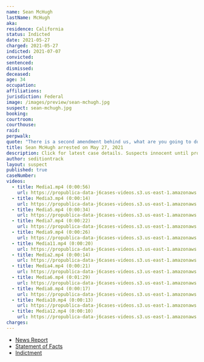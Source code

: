 ```yaml
---
name: Sean McHugh
lastName: McHugh
aka:
residence: California
status: Indicted
date: 2021-05-27
charged: 2021-05-27
indicted: 2021-07-07
convicted:
sentenced:
dismissed:
deceased:
age: 34
occupation:
affiliations:
jurisdiction: Federal
image: /images/preview/sean-mchugh.jpg
suspect: sean-mchugh.jpg
booking:
courtroom:
courthouse:
raid:
perpwalk:
quote: "There is a second amendment behind us, what are you going to do then?"
title: Sean McHugh arrested on May 27, 2021
description: Click for latest case details. Suspects innocent until proven guilty.
author: seditiontrack
layout: suspect
published: true
caseNumber:
videos:
  - title: Media1.mp4 (0:00:56)
    url: https://propublica-data-j6cases-videos.s3.us-east-1.amazonaws.com/c2f1fca0ce2a013960702cde48001122.mp4
  - title: Media3.mp4 (0:00:14)
    url: https://propublica-data-j6cases-videos.s3.us-east-1.amazonaws.com/cc626190ce2a013960702cde48001122.mp4
  - title: Media5.mp4 (0:00:34)
    url: https://propublica-data-j6cases-videos.s3.us-east-1.amazonaws.com/e05fc660ce2a013960702cde48001122.mp4
  - title: Media7.mp4 (0:00:22)
    url: https://propublica-data-j6cases-videos.s3.us-east-1.amazonaws.com/dd94dd00ce2a013960702cde48001122.mp4
  - title: Media9.mp4 (0:00:26)
    url: https://propublica-data-j6cases-videos.s3.us-east-1.amazonaws.com/e7358f10ce2a013960702cde48001122.mp4
  - title: Media11.mp4 (0:00:20)
    url: https://propublica-data-j6cases-videos.s3.us-east-1.amazonaws.com/c9c24010ce2a013960702cde48001122.mp4
  - title: Media2.mp4 (0:00:14)
    url: https://propublica-data-j6cases-videos.s3.us-east-1.amazonaws.com/ce977610ce2a013960702cde48001122.mp4
  - title: Media4.mp4 (0:00:21)
    url: https://propublica-data-j6cases-videos.s3.us-east-1.amazonaws.com/e46d7400ce2a013960702cde48001122.mp4
  - title: Media6.mp4 (0:01:29)
    url: https://propublica-data-j6cases-videos.s3.us-east-1.amazonaws.com/d2dd3c80ce2a013960702cde48001122.mp4
  - title: Media8.mp4 (0:00:17)
    url: https://propublica-data-j6cases-videos.s3.us-east-1.amazonaws.com/eac148f0ce2a013960702cde48001122.mp4
  - title: Media10.mp4 (0:00:13)
    url: https://propublica-data-j6cases-videos.s3.us-east-1.amazonaws.com/d095dad0ce2a013960702cde48001122.mp4
  - title: Media12.mp4 (0:00:10)
    url: https://propublica-data-j6cases-videos.s3.us-east-1.amazonaws.com/c100a3d0ce2a013960702cde48001122.mp4
charges:
---
```


- [News Report](https://www.sacbee.com/news/local/crime/article251748888.html)
- [Statement of Facts](https://www.justice.gov/opa/case-multi-defendant/file/1399611/download)
- [Indictment](https://www.justice.gov/usao-dc/case-multi-defendant/file/1410721/download)
